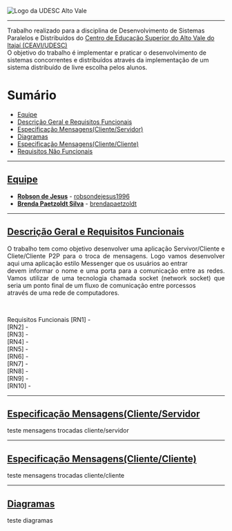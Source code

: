 <!-- Visualizador online: https://stackedit.io/ -->
 ![Logo da UDESC Alto Vale](http://www1.udesc.br/imagens/id_submenu/2019/marca_alto_vale_horizontal_assinatura_rgb_01.jpg)

---


Trabalho realizado para a disciplina de Desenvolvimento de Sistemas Paralelos e Distribuídos do [Centro de Educação Superior do Alto Vale do Itajaí (CEAVI/UDESC)](https://www.udesc.br/ceavi)<br>O objetivo do trabalho é implementar e praticar o desenvolvimento de sistemas concorrentes e distribuídos através da implementação de um sistema distribuído de livre escolha pelos alunos.



# Sumário 
* [Equipe](#equipe)
* [Descrição Geral e Requisitos Funcionais](#descricao)
* [Especificação Mensagens(Cliente/Servidor)](#Especificacaodefinicao)
* [Diagramas](#diagramas)
* [Especificação Mensagens(Cliente/Cliente)](#EspecificacaoPreliminar)
* [Requisitos Não Funcionais](#requisitosNaoFuncionais)



---

## [Equipe](#equipe)
 - [**Robson de Jesus**](mailto:robson.jesus@edu.udesc.br) - [robsondejesus1996](https://github.com/robsondejesus1996)
 - [**Brenda Paetzoldt Silva**](mailto:brenda.bps@edu.udesc.br) - [brendapaetzoldt](https://github.com/brendapaetzoldt)


---

## [Descrição Geral e Requisitos Funcionais](#descricao)

<p align="justify">O trabalho tem como objetivo desenvolver uma aplicação Servivor/Cliente e Cliete/Cliente P2P para o troca de mensagens. Logo vamos desenvolver aqui uma aplicação estilo Messenger que os usuários ao entrar<br>
devem informar o nome e uma porta para a comunicação entre as redes. Vamos utilizar de uma tecnologia chamada socket (network socket) que seria um ponto final de um fluxo de comunicação entre porcessos<br>
através de uma rede de computadores.</p><br>

Requisitos Funcionais
[RN1] - <br>
[RN2] - <br>
[RN3] - <br>
[RN4] - <br>
[RN5] - <br>
[RN6] - <br>
[RN7] - <br>
[RN8] - <br>
[RN9] - <br>
[RN10] - <br>

---

## [Especificação Mensagens(Cliente/Servidor](#Especificacaodefinicao)

teste mensagens trocadas cliente/servidor


---


## [Especificação Mensagens(Cliente/Cliente)](#EspecificacaoPreliminar)

teste mensagens trocadas cliente/cliente

---

## [Diagramas](#diagramas)

teste diagramas<br>